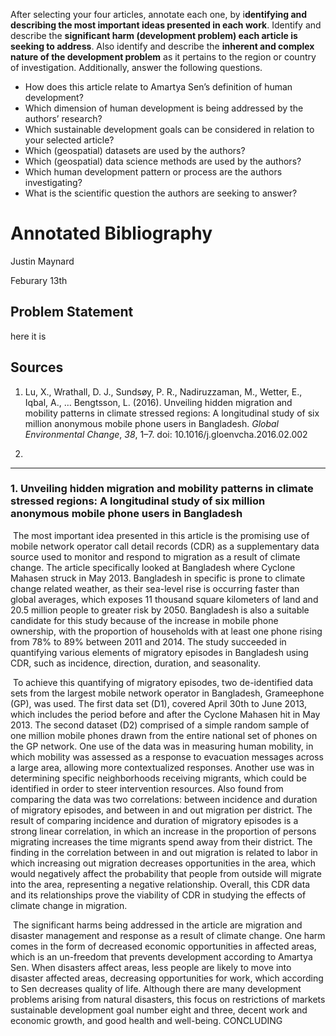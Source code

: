 After selecting your four articles, annotate each one, by i**dentifying and describing the most important ideas presented in each work**. Identify and describe the **significant harm (development problem) each article is seeking to address**. Also identify and describe the **inherent and complex nature of the development problem** as it pertains to the region or country of investigation. Additionally, answer the following questions.

- How does this article relate to Amartya Sen’s definition of human development?
- Which dimension of human development is being addressed by the authors’ research?
- Which sustainable development goals can be considered in relation to your selected article?
- Which (geospatial) datasets are used by the authors?
- Which (geospatial) data science methods are used by the authors?
- Which human development pattern or process are the authors investigating?
- What is the scientific question the authors are seeking to answer?

# Annotated Bibliography

Justin Maynard

Feburary 13th

## Problem Statement

here it is

## Sources

1. Lu, X., Wrathall, D. J., Sundsøy, P. R., Nadiruzzaman, M., Wetter, E.,  Iqbal, A., … Bengtsson, L. (2016). Unveiling hidden migration and  mobility patterns in climate stressed regions: A longitudinal study of  six million anonymous mobile phone users in Bangladesh. *Global Environmental Change*, *38*, 1–7. doi: 10.1016/j.gloenvcha.2016.02.002

2.  

   ------

   

### 1. Unveiling hidden migration and mobility patterns in climate stressed regions: A longitudinal study of six million anonymous mobile phone users in Bangladesh

​	The most important idea presented in this article is the promising use of mobile network operator call detail records (CDR) as a supplementary data source used to monitor and respond to migration as a result of climate change. The article specifically looked at Bangladesh where Cyclone Mahasen struck in May 2013.  Bangladesh in specific is prone to climate change related weather, as their sea-level rise is occurring faster than global averages, which exposes 11 thousand square kilometers of land and 20.5 million people to greater risk by 2050. Bangladesh is also a suitable candidate for this study because of the increase in mobile phone ownership, with the proportion of households with at least one phone rising from 78% to 89% between 2011 and 2014.  The study succeeded in quantifying various elements of migratory episodes in Bangladesh using CDR, such as incidence, direction, duration, and seasonality. 

​	To achieve this quantifying of migratory episodes, two de-identified data sets from the largest mobile network operator in Bangladesh, Grameephone (GP), was used. The first data set (D1), covered April 30th to June 2013, which includes the period before and after the Cyclone Mahasen hit in May 2013.  The second dataset (D2) comprised of a simple random sample of one million mobile phones drawn from the entire national set of phones on the GP network. One use of the data was in measuring human mobility, in which mobility was assessed as a response to evacuation messages across a large area, allowing more contextualized responses.  Another use was in determining specific neighborhoods receiving migrants, which could be identified in order to steer intervention resources. Also found from comparing the data was two correlations: between incidence and duration of migratory episodes, and between in and out migration per district.  The result of comparing incidence and duration of migratory episodes is a strong linear correlation, in which an increase in the proportion of persons migrating increases the time migrants spend away from their district. The finding in the correlation between in and out migration is related to labor in which increasing out migration decreases opportunities in the area, which would negatively affect the probability that people from outside will migrate into the area, representing a negative relationship.  Overall, this CDR data and its relationships prove the viability of CDR in studying the effects of climate change in migration.

​	The significant harms being addressed in the article are migration and disaster management and response as a result of climate change. One harm comes in the form of decreased economic opportunities in affected areas, which is an un-freedom that prevents development according to Amartya Sen. When disasters affect areas, less people are likely to move into disaster affected areas, decreasing opportunities for work, which according to Sen decreases quality of life. Although there are many development problems arising from natural disasters, this focus on restrictions of markets sustainable development goal number eight and three, decent work and economic growth, and good health and well-being. CONCLUDING